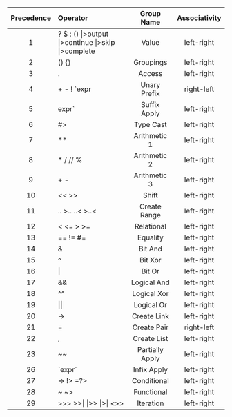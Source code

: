 
| Precedence | Operator                                                           | Group Name       | Associativity |
| :--------: | :----------------------------------------------------------------- | :-----------:    | :-----------: |
| 1          | ? $ : () &#124;>output &#124;>continue &#124;>skip &#124;>complete | Value            | left-right    |
| 2          | () {}                                                              | Groupings        | left-right    |
| 3          | .                                                                  | Access           | left-right    |
| 4          | + - ! `expr                                                        | Unary Prefix     | right-left    |
| 5          | expr`                                                              | Suffix Apply     | left-right    |
| 6          | #>                                                                 | Type Cast        | left-right    |
| 7          | **                                                                 | Arithmetic 1     | left-right    |
| 8          | * / // %                                                           | Arithmetic 2     | left-right    |
| 9          | + -                                                                | Arithmetic 3     | left-right    |
| 10         | << >>                                                              | Shift            | left-right    |
| 11         | .. >.. ..< >..<                                                    | Create Range     | left-right    |
| 12         | < <= > >=                                                          | Relational       | left-right    |
| 13         | == != #=                                                           | Equality         | left-right    |
| 14         | &                                                                  | Bit And          | left-right    |
| 15         | ^                                                                  | Bit Xor          | left-right    |
| 16         | &#124;                                                             | Bit Or           | left-right    |
| 17         | &&                                                                 | Logical And      | left-right    |
| 18         | ^^                                                                 | Logical Xor      | left-right    |
| 19         | &#124;&#124;                                                       | Logical Or       | left-right    |
| 20         | ->                                                                 | Create Link      | left-right    |
| 21         | =                                                                  | Create Pair      | right-left    |
| 22         | ,                                                                  | Create List      | left-right    |
| 23         | ~~                                                                 | Partially Apply  | left-right    |
| 26         | \`expr\`                                                           | Infix Apply      | left-right    |
| 27         | => !> =?>                                                          | Conditional      | left-right    |
| 28         | ~ ~>                                                               | Functional       | left-right    |
| 29         | >>> >>&#124; &#124;>> &#124;>&#124; <>>                            | Iteration        | left-right    |
